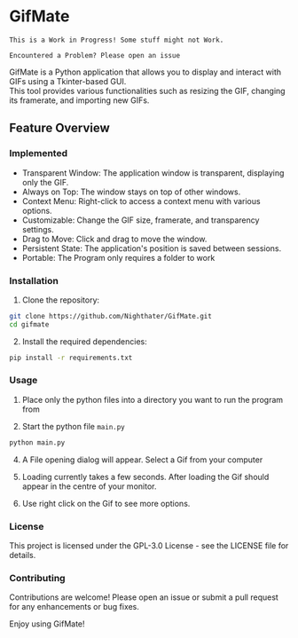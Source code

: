 # GifMate

```
This is a Work in Progress! Some stuff might not Work.

Encountered a Problem? Please open an issue
```

GifMate is a Python application that allows you to display and interact with GIFs using a Tkinter-based GUI.  
This tool provides various functionalities such as resizing the GIF, changing its framerate, and importing new GIFs.

## Feature Overview

### Implemented

- Transparent Window: The application window is transparent, displaying only the GIF.
- Always on Top: The window stays on top of other windows.
- Context Menu: Right-click to access a context menu with various options.
- Customizable: Change the GIF size, framerate, and transparency settings.
- Drag to Move: Click and drag to move the window.
- Persistent State: The application's position is saved between sessions.
- Portable: The Program only requires a folder to work

### Installation

1. Clone the repository:

``` bash
git clone https://github.com/Nighthater/GifMate.git
cd gifmate
```

2. Install the required dependencies:

```bash
pip install -r requirements.txt
```
### Usage

1. Place only the python files into a directory you want to run the program from

2.   Start the python file ```main.py```

```bash
python main.py
```

4. A File opening dialog will appear. Select a Gif from your computer

5. Loading currently takes a few seconds. After loading the Gif should appear in the centre of your monitor.

6. Use right click on the Gif to see more options.

### License

This project is licensed under the GPL-3.0 License - see the LICENSE file for details.

### Contributing

Contributions are welcome! Please open an issue or submit a pull request for any enhancements or bug fixes.

Enjoy using GifMate!
